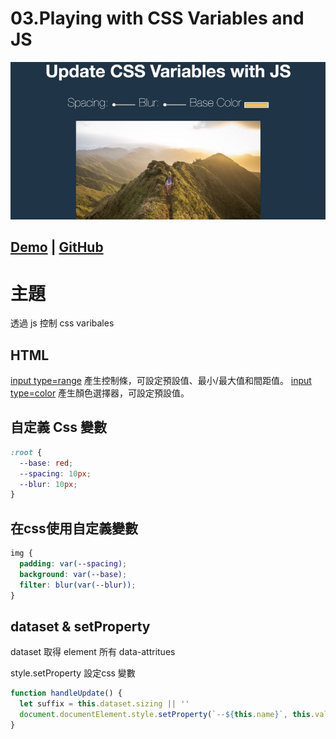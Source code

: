 # **03.Playing with CSS Variables and JS**
![](../images/03_Playing_with_CSS_Variables_and_JS_-_Javascript30.jpg)

## [Demo](https://jamestong10.github.io/Javascript30/03_Playing_with_CSS_Variables_and_JS/index.html) | [GitHub](https://github.com/jamestong10/Javascript30/tree/master/03_Playing_with_CSS_Variables_and_JS)

# 主題
透過 js 控制 css varibales

## HTML
[input type=range](https://developer.mozilla.org/en-US/docs/Web/HTML/Element/input/range) 產生控制條，可設定預設值、最小/最大值和間距值。
[input type=color](https://developer.mozilla.org/en-US/docs/Web/HTML/Element/input/color) 產生顏色選擇器，可設定預設值。


## 自定義 Css 變數
```css
:root {
  --base: red;
  --spacing: 10px;
  --blur: 10px;
}
```

## 在css使用自定義變數
```css
img {
  padding: var(--spacing);
  background: var(--base);
  filter: blur(var(--blur));
}
```

## dataset & setProperty
dataset 取得 element 所有 data-attritues

style.setProperty 設定css 變數

```js
function handleUpdate() {
  let suffix = this.dataset.sizing || ''
  document.documentElement.style.setProperty(`--${this.name}`, this.value + suffix);
}
```